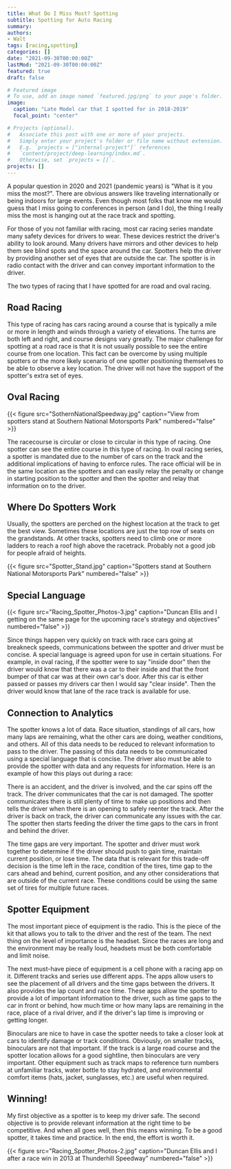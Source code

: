 ```yaml
---
title: What Do I Miss Most? Spotting
subtitle: Spotting for Auto Racing
summary: 
authors:
- Walt
tags: [racing,spotting]
categories: []
date: "2021-09-30T00:00:00Z"
lastMod: "2021-09-30T00:00:00Z"
featured: true
draft: false

# Featured image
# To use, add an image named `featured.jpg/png` to your page's folder. 
image:
  caption: "Late Model car that I spotted for in 2018-2019"
  focal_point: "center"

# Projects (optional).
#   Associate this post with one or more of your projects.
#   Simply enter your project's folder or file name without extension.
#   E.g. `projects = ["internal-project"]` references 
#   `content/project/deep-learning/index.md`.
#   Otherwise, set `projects = []`.
projects: []
---
```


A popular question in 2020 and 2021 (pandemic years) is "What is it you miss the most?". There are obvious answers like traveling internationally or being indoors for large events. Even though most folks that know me would guess that I miss going to conferences in person (and I do), the thing I really miss the most is hanging out at the race track and spotting. 

For those of you not familiar with racing, most car racing series mandate many safety devices for drivers to wear. These devices restrict the driver's ability to look around. Many drivers have mirrors and other devices to help them see blind spots and the space around the car. Spotters help the driver by providing another set of eyes that are outside the car. The spotter is in radio contact with the driver and can convey important information to the driver.

The two types of racing that I have spotted for are road and oval racing.

## Road Racing

This type of racing has cars racing around a course that is typically a mile or more in length and winds through a variety of elevations. The turns are both left and right, and course designs vary greatly. The major challenge for spotting at a road race is that it is not usually possible to see the entire course from one location. This fact can be overcome by using multiple spotters or the more likely scenario of one spotter positioning themselves to be able to observe a key location. The driver will not have the support of the spotter's extra set of eyes.

## Oval Racing

{{< figure src="SothernNationalSpeedway.jpg" caption="View from spotters stand at Southern National Motorsports Park" numbered="false" >}}

The racecourse is circular or close to circular in this type of racing. One spotter can see the entire course in this type of racing. In oval racing series, a spotter is mandated due to the number of cars on the track and the additional implications of having to enforce rules. The race official will be in the same location as the spotters and can easily relay the penalty or change in starting position to the spotter and then the spotter and relay that information on to the driver.

## Where Do Spotters Work
Usually, the spotters are perched on the highest location at the track to get the best view. Sometimes these locations are just the top row of seats on the grandstands. At other tracks, spotters need to climb one or more ladders to reach a roof high above the racetrack. Probably not a good job for people afraid of heights.

{{< figure src="Spotter_Stand.jpg" caption="Spotters stand at Southern National Motorsports Park" numbered="false" >}}

## Special Language

{{< figure src="Racing_Spotter_Photos-3.jpg" caption="Duncan Ellis and I getting on the same page for the upcoming race's strategy and objectives" numbered="false" >}}

Since things happen very quickly on track with race cars going at breakneck speeds, communications between the spotter and driver must be concise. A special language is agreed upon for use in certain situations. For example, in oval racing, if the spotter were to say "inside door" then the driver would know that there was a car to their inside and that the front bumper of that car was at their own car's door. After this car is either passed or passes my drivers car then I would say "clear inside". Then the driver would know that lane of the race track is available for use.

## Connection to Analytics

The spotter knows a lot of data. Race situation, standings of all cars, how many laps are remaining, what the other cars are doing, weather conditions, and others. All of this data needs to be reduced to relevant information to pass to the driver. The passing of this data needs to be communicated using a special language that is concise. The driver also must be able to provide the spotter with data and any requests for information. Here is an example of how this plays out during a race:

There is an accident, and the driver is involved, and the car spins off the track. The driver communicates that the car is not damaged. The spotter communicates there is still plenty of time to make up positions and then tells the driver when there is an opening to safely reenter the track. After the driver is back on track, the driver can communicate any issues with the car. The spotter then starts feeding the driver the time gaps to the cars in front and behind the driver. 

The time gaps are very important. The spotter and driver must work together to determine if the driver should push to gain time, maintain current position, or lose time. The data that is relevant for this trade-off decision is the time left in the race, condition of the tires, time gap to the cars ahead and behind, current position, and any other considerations that are outside of the current race. These conditions could be using the same set of tires for multiple future races. 

## Spotter Equipment

The most important piece of equipment is the radio. This is the piece of the kit that allows you to talk to the driver and the rest of the team. The next thing on the level of importance is the headset. Since the races are long and the environment may be really loud, headsets must be both comfortable and limit noise.

The next must-have piece of equipment is a cell phone with a racing app on it. Different tracks and series use different apps. The apps allow users to see the placement of all drivers and the time gaps between the drivers. It also provides the lap count and race time. These apps allow the spotter to provide a lot of important information to the driver, such as time gaps to the car in front or behind, how much time or how many laps are remaining in the race, place of a rival driver, and if the driver's lap time is improving or getting longer.

Binoculars are nice to have in case the spotter needs to take a closer look at cars to identify damage or track conditions. Obviously, on smaller tracks, binoculars are not that important. If the track is a large road course and the spotter location allows for a good sightline, then binoculars are very important. Other equipment such as track maps to reference turn numbers at unfamiliar tracks, water bottle to stay hydrated, and environmental comfort items (hats, jacket, sunglasses, etc.) are useful when required.

## Winning!

My first objective as a spotter is to keep my driver safe. The second objective is to provide relevant information at the right time to be competitive. And when all goes well, then this means winning. To be a good spotter, it takes time and practice. In the end, the effort is worth it.

{{< figure src="Racing_Spotter_Photos-2.jpg" caption="Duncan Ellis and I after a race win in 2013 at Thunderhill Speedway" numbered="false" >}}